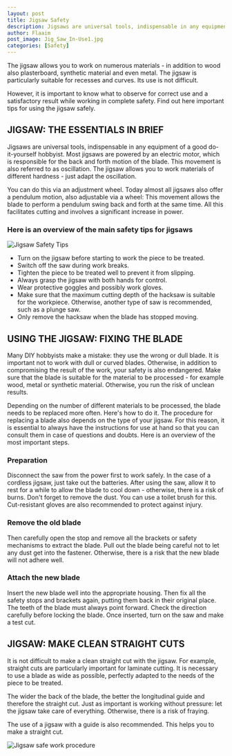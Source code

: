 ```yaml
---
layout: post
title: Jigsaw Safety
description: Jigsaws are universal tools, indispensable in any equipment of a good do-it-yourself hobbyist
author: Flaaim
post_image: Jig_Saw_In-Use1.jpg
categories: [Safety]
---
```


The jigsaw allows you to work on numerous materials - in addition to wood also plasterboard, synthetic material and even metal. The jigsaw is particularly suitable for recesses and curves. Its use is not difficult.

However, it is important to know what to observe for correct use and a satisfactory result while working in complete safety. Find out here important tips for using the jigsaw safely.

## JIGSAW: THE ESSENTIALS IN BRIEF

Jigsaws are universal tools, indispensable in any equipment of a good do-it-yourself hobbyist. Most jigsaws are powered by an electric motor, which is responsible for the back and forth motion of the blade. This movement is also referred to as oscillation. The jigsaw allows you to work materials of different hardness - just adapt the oscillation.

You can do this via an adjustment wheel. Today almost all jigsaws also offer a pendulum motion, also adjustable via a wheel: This movement allows the blade to perform a pendulum swing back and forth at the same time. All this facilitates cutting and involves a significant increase in power.

### Here is an overview of the main safety tips for jigsaws

![Jigsaw Safety Tips](https://safetyworkblog.com/assets/Jig_Saw_In-Use1.jpg)

- Turn on the jigsaw before starting to work the piece to be treated.
- Switch off the saw during work breaks.
- Tighten the piece to be treated well to prevent it from slipping.
- Always grasp the jigsaw with both hands for control.
- Wear protective goggles and possibly work gloves.
- Make sure that the maximum cutting depth of the hacksaw is suitable for the workpiece. Otherwise, another type of saw is recommended, such as a plunge saw.
- Only remove the hacksaw when the blade has stopped moving.

## USING THE JIGSAW: FIXING THE BLADE

Many DIY hobbyists make a mistake: they use the wrong or dull blade. It is important not to work with dull or curved blades. Otherwise, in addition to compromising the result of the work, your safety is also endangered. Make sure that the blade is suitable for the material to be processed - for example wood, metal or synthetic material. Otherwise, you run the risk of unclean results.

Depending on the number of different materials to be processed, the blade needs to be replaced more often. Here's how to do it. The procedure for replacing a blade also depends on the type of your jigsaw. For this reason, it is essential to always have the instructions for use at hand so that you can consult them in case of questions and doubts. Here is an overview of the most important steps.

### Preparation

Disconnect the saw from the power first to work safely. In the case of a cordless jigsaw, just take out the batteries. After using the saw, allow it to rest for a while to allow the blade to cool down - otherwise, there is a risk of burns. Don't forget to remove the dust. You can use a toilet brush for this. Cut-resistant gloves are also recommended to protect against injury.

### Remove the old blade

Then carefully open the stop and remove all the brackets or safety mechanisms to extract the blade. Pull out the blade being careful not to let any dust get into the fastener. Otherwise, there is a risk that the new blade will not adhere well.

### Attach the new blade

Insert the new blade well into the appropriate housing. Then fix all the safety stops and brackets again, putting them back in their original place. The teeth of the blade must always point forward. Check the direction carefully before locking the blade. Once inserted, turn on the saw and make a test cut.


## JIGSAW: MAKE CLEAN STRAIGHT CUTS

It is not difficult to make a clean straight cut with the jigsaw. For example, straight cuts are particularly important for laminate cutting. It is necessary to use a blade as wide as possible, perfectly adapted to the needs of the piece to be treated.

The wider the back of the blade, the better the longitudinal guide and therefore the straight cut. Just as important is working without pressure: let the jigsaw take care of everything. Otherwise, there is a risk of fraying.

The use of a jigsaw with a guide is also recommended. This helps you to make a straight cut.

![Jigsaw safe work procedure](https://safetyworkblog.com/assets/img/bf8880b22f50831c97b5ca622cfe727e.png)
